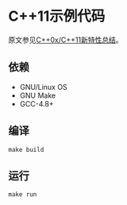 # C++11示例代码

原文参见[C++0x/C++11新特性总结](http://blog.atime.me/note/c++0x-summary.html)。

## 依赖

* GNU/Linux OS
* GNU Make
* GCC-4.8+

## 编译

    make build

## 运行

    make run

